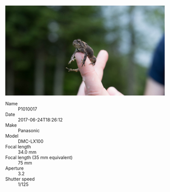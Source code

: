 [![P1010017](/photos/hd/P1010017.jpg)](/photos/full/P1010017.jpg?raw=true)

<dl>
  <dt>Name</dt>
  <dd>P1010017</dd>
  <dt>Date</dt>
  <dd>2017-06-24T18:26:12</dd>
  <dt>Make</dt>
  <dd>Panasonic</dd>
  <dt>Model</dt>
  <dd>DMC-LX100</dd>
  <dt>Focal length</dt>
  <dd>34.0 mm</dd>
  <dt>Focal length (35 mm equivalent)</dt>
  <dd>75 mm</dd>
  <dt>Aperture</dt>
  <dd>3.2</dd>
  <dt>Shutter speed</dt>
  <dd>1/125</dd>
</dl>
